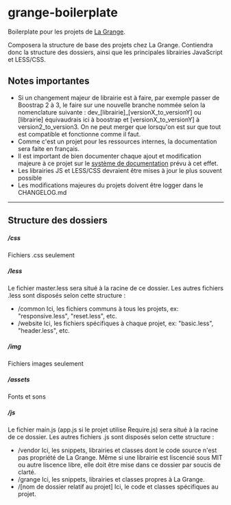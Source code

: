grange-boilerplate
==================

Boilerplate pour les projets de [La Grange](http://la-grange.ca "La Grange").

Composera la structure de base des projets chez La Grange. Contiendra donc la structure
des dossiers, ainsi que les principales librairies JavaScript et LESS/CSS.

Notes importantes
-----------------
* Si un changement majeur de librairie est à faire, par exemple passer de Boostrap 2 à 3, le faire sur une nouvelle branche
	nommée selon la nomenclature suivante : dev_[librairie]_[versionX_to_versionY] ou [librairie] équivaudrais ici à boostrap et [versionX_to_versionY] à version2_to_version3. On ne peut merger que lorsqu'on est sur que tout est compatible et fonctionne comme il faut.
* Comme c'est un projet pour les ressources internes, la documentation sera faite en français.
* Il est important de bien documenter chaque ajout et modification majeure à ce projet sur le [système de documentation](http://workflow.grange "Documentation boilerplate") prévu à cet effet.
* Les librairies JS et LESS/CSS devraient être mises à jour le plus souvent possible
* Les modifications majeures du projets doivent être logger dans le CHANGELOG.md

***

Structure des dossiers
----------------------
##### /css
Fichiers .css seulement

##### /less
Le fichier master.less sera situé à la racine de ce dossier. Les autres fichiers .less sont disposés selon cette structure :
* /common
	Ici, les fichiers communs à tous les projets, ex: "responsive.less", "reset.less", etc.
* /website
	Ici, les fichiers spécifiques à chaque projet, ex: "basic.less", "header.less", etc.

##### /img
Fichiers images seulement

##### /assets
Fonts et sons

##### /js
Le fichier main.js (app.js si le projet utilise Require.js) sera situé à la racine de ce dossier. Les autres fichiers .js sont disposés selon cette structure :
* /vendor
	Ici, les snippets, librairies et classes dont le code source n'est pas propriété de La Grange. Même si une librairie est liscencié sous MIT ou autre liscence libre, elle doit être mise dans ce dossier par soucis de clarté.
* /grange
	Ici, les snippets, librairies et classes propres à La Grange.
* /[nom de dossier relatif au projet]
	Ici, le code et classes spécifiques au projet. 
